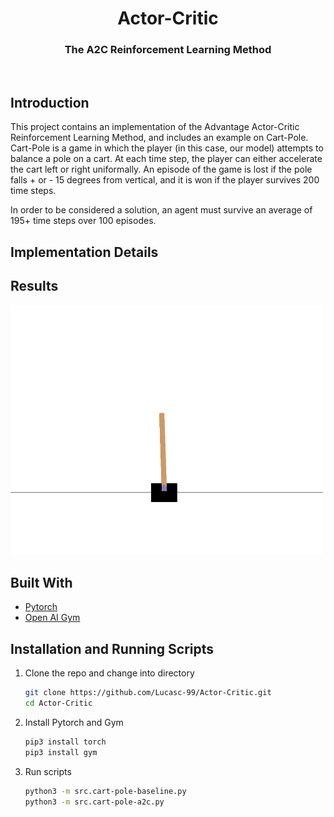 
<p align="center">
  <h1 align="center">Actor-Critic</h1>
  <h3 align="center">The A2C Reinforcement Learning Method</h3>
</p>
<br />



<!-- ABOUT THE PROJECT -->
## Introduction
This project contains an implementation of the Advantage Actor-Critic Reinforcement Learning Method, and includes an example on Cart-Pole.
Cart-Pole is a game in which the player (in this case, our model) attempts to balance a pole on a cart. At each time step, the player can either accelerate the cart left or right uniformally. An episode of the game is lost if the pole falls + or - 15 degrees from vertical, and it is won if the player survives 200 time steps. 

In order to be considered a solution, an agent must survive an average of 195+ time steps over 100 episodes.

## Implementation Details



<!-- Results -->
## Results

<img src="https://github.com/Lucasc-99/Actor-Critic/blob/master/res/solved-cartpole-v0.gif" width="500" height="400" />

## Built With

* [Pytorch](https://pytorch.org/)
* [Open AI Gym](https://gym.openai.com/)


<!-- Usage -->

## Installation and Running Scripts

1. Clone the repo and change into directory
   ```sh
   git clone https://github.com/Lucasc-99/Actor-Critic.git
   cd Actor-Critic
   ```
   
2. Install Pytorch and Gym
   ```sh
   pip3 install torch
   pip3 install gym
   ```
 
3. Run scripts
   ```sh
   python3 -m src.cart-pole-baseline.py
   python3 -m src.cart-pole-a2c.py
   ```

